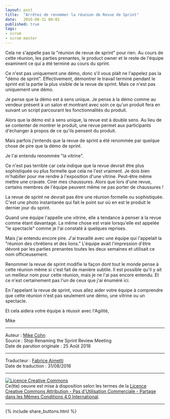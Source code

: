 ```yaml
---
layout: post
title:  "Arrêtez de renommer la réunion de Revue de Sprint"
date:   2016-08-31 00:01
published: true
tags: 
- scrum
- scrum master
---
```


Cela ne s'appelle pas la "réunion de revue de sprint" pour rien. Au cours de cette réunion, les parties prenantes, le product owner et le reste de l'équipe examinent ce qui a été terminé au cours du sprint.

Ce n'est pas uniquement une démo, donc s'il vous plaît ne l'appelez pas la "démo de sprint". Effectivement, démontrer le travail terminé pendant le sprint est la partie la plus visible de la revue de sprint. Mais ce n'est pas uniquement une démo.

Je pense que la démo est à sens unique. Je pense à la démo comme au vendeur présent à un salon et montrant avec soin ce qu'un produit fera en suivant un script parcourant les fonctionnalités du produit.

Alors que la démo est à sens unique, la revue est à double sens. Au lieu de se contenter de montrer le produit, une revue permet aux participants d'échanger à propos de ce qu'ils pensent du produit.

Mais parfois j'entends que la revue de sprint a été renommée par quelque chose de pire que la démo de sprint.

Je l'ai entendu renommée "la vitrine".

Ce n'est pas terrible car cela indique que la revue devrait être plus sophistiquée ou plus formelle que cela ne l'est vraiment. Je dois bien m'habiller pour me rendre à l'exposition d'une vitrine. Peut-être même mettre une cravate. Cirer mes chaussures. Alors que lors d'une revue, certains membres de l'équipe peuvent même ne pas porter de chaussures !

La revue de sprint ne devrait pas être une réunion formelle ou sophistiquée. C'est une photo instantanée qui fait le point sur où en est le produit le dernier jour du sprint.

Quand une équipe l'appelle une vitrine, elle a tendance à penser à la revue comme étant davantage. La même chose est vraie lorsqu'elle est appelée "le spectacle" comme je l'ai constaté à quelques reprises.

Mais j'ai entendu encore pire. J'ai travaillé avec une équipe qui l'appelait la "réunion des chrétiens et des lions." L'équipe avait l'impression d'être dévoré par les parties prenantes toutes les deux semaines et utilisait ce nom officieusement.

Renommer la revue de sprint modifie la façon dont tout le monde pense à cette réunion même si c'est fait de manière subtile. Il est possible qu'il y ait un meilleur nom pour cette réunion, mais je ne l'ai pas encore entendu. Et ce n'est certainement pas l'un de ceux que j'ai énuméré ici.

En l'appelant la revue de sprint, vous allez aider votre équipe à comprendre que cette réunion n'est pas seulement une démo, une vitrine ou un spectacle.

Et cela aidera votre équipe à réussir avec l'Agilité,

Mike



---
Auteur : [Mike Cohn](https://www.mountaingoatsoftware.com/company/about-mike-cohn)  
Source : Stop Renaming the Sprint Review Meeting  
Date de parution originale : 25 Août 2016  

---
Traducteur : [Fabrice Aimetti](http://www.fabrice-aimetti.fr/)  
Date de traduction : 31/08/2016  

---

<a rel="license" href="http://creativecommons.org/licenses/by-nc-sa/4.0/"><img alt="Licence Creative Commons" style="border-width:0" src="http://i.creativecommons.org/l/by-nc-sa/4.0/88x31.png" /></a><br />Ce(tte) oeuvre est mise à disposition selon les termes de la <a rel="license" href="http://creativecommons.org/licenses/by-nc-sa/4.0/">Licence Creative Commons Attribution - Pas d'Utilisation Commerciale - Partage dans les Mêmes Conditions 4.0 International</a>.

---

{% include share_buttons.html %}


